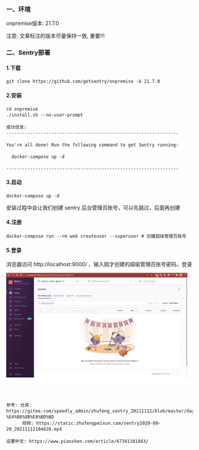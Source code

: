 ### 一、环境

onpremise版本: 21.7.0

注意: 文章标注的版本尽量保持一致, 重要!!!

### 二、Sentry部署

#### 1.下载

```shell
git clone https://github.com/getsentry/onpremise -b 21.7.0
```

#### 2.安装

```shell
cd onpremise
./install.sh --no-user-prompt

成功信息:
-----------------------------------------------------------------

You're all done! Run the following command to get Sentry running:

  docker-compose up -d

-----------------------------------------------------------------
```

#### 3.启动

```shell
docker-compose up -d
```

安装过程中会让我们创建 sentry 后台管理员账号，可以先跳过，后面再创建

#### 4.注册

```shell
docker-compose run --rm web createuser --superuser # 创建超级管理员账号
```

#### 5.登录

浏览器访问 http://localhost:9000/ ，输入刚才创建的超级管理员账号密码，登录

![图片](./pic/004/1.jpg)




&nbsp;

```
参考: 仓库: https://gitee.com/speedly_admin/zhufeng_sentry_20211112/blob/master/day01/%E7%AC%AC%E4%B8%80%E5%A4%A9%E7%9A%84%E8%AF%BE%E9%A2%98.md#1-%E4%B8%8B%E8%BD%BD
      视频: https://static.zhufengpeixun.com/sentry2020-09-20_20211112104628.mp4

设置中文: https://www.pianshen.com/article/67341101843/
```


